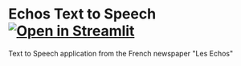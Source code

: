 # Echos Text to Speech [![Open in Streamlit](https://static.streamlit.io/badges/streamlit_badge_black_white.svg)](https://github.com/slevin48/echos-TTS/blob/main/streamlit_app.py)

Text to Speech application from the French newspaper "Les Echos"

